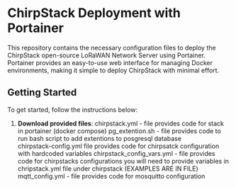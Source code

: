# ChirpStack Deployment with Portainer

This repository contains the necessary configuration files to deploy the ChirpStack open-source LoRaWAN Network Server using Portainer. Portainer provides an easy-to-use web interface for managing Docker environments, making it simple to deploy ChirpStack with minimal effort.

## Getting Started

To get started, follow the instructions below:

1. **Download provided files**:
chirpstack.yml - file provides code for stack in portainer (docker compose) 
pg_extention.sh - file provides code to run bash script to add extentions to posgresql database   
chirpstack-config.yml file provides code for chirpsatck configuration with hardcoded variables
chirpstack_config_vars.yml - file provides code for chirpstacks configurations you will need to provide variables in chripstack.yml file under chirpstack (EXAMPLES ARE IN FILE)
mqtt_config.yml - file provides code for mosquitto configuration
